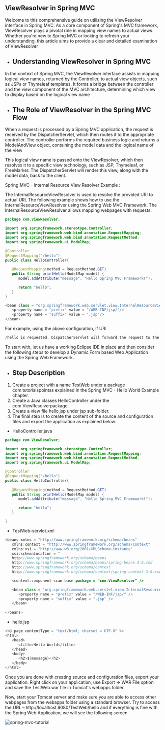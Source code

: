 ## ViewResolver in Spring MVC

Welcome to this comprehensive guide on utilizing the ViewResolver interface in Spring MVC. As a core component of Spring's MVC framework, ViewResolver plays a pivotal role in mapping view names to actual views. Whether you're new to Spring MVC or looking to refresh your understanding, 
this article aims to provide a clear and detailed examination of ViewResolver

- Understanding ViewResolver in Spring MVC
  ---
In the context of Spring MVC, the ViewResolver interface assists in mapping logical view names, returned by the Controller, to actual view objects, such as JSPs or Thymeleaf templates. It forms a bridge between the controller and the view component of the MVC architecture, determining which view to display based on the logical view name

- The Role of ViewResolver in the Spring MVC Flow
  ---
When a request is processed by a Spring MVC application, the request is received by the DispatcherServlet, which then routes it to the appropriate controller. The controller performs the required business logic and returns a ModelAndView object, containing the model data and the logical name of the view

This logical view name is passed onto the ViewResolver, which then resolves it to a specific view technology, such as JSP, Thymeleaf, or FreeMarker. The DispatcherServlet will render this view, along with the model data, back to the client.

Spring MVC - Internal Resource View Resolver Example :

The InternalResourceViewResolver is used to resolve the provided URI to actual URI. The following example shows how to use the InternalResourceViewResolver using the Spring Web MVC Framework. The InternalResourceViewResolver allows mapping webpages with requests.

~~~java
package com.ViewResolver;

import org.springframework.stereotype.Controller;
import org.springframework.web.bind.annotation.RequestMapping;
import org.springframework.web.bind.annotation.RequestMethod;
import org.springframework.ui.ModelMap;

@Controller
@RequestMapping("/hello")
public class HelloController{
 
   @RequestMapping(method = RequestMethod.GET)
   public String printHello(ModelMap model) {
      model.addAttribute("message", "Hello Spring MVC Framework!");

      return "hello";
   }
}

~~~

~~~java
<bean class = "org.springframework.web.servlet.view.InternalResourceViewResolver">
   <property name = "prefix" value = "/WEB-INF/jsp/"/>
   <property name = "suffix" value = ".jsp"/>
</bean>

~~~

For example, using the above configuration, if URI

~~~java
/hello is requested, DispatcherServlet will forward the request to the prefix + viewname + suffix = /WEB-INF/jsp/hello.jsp.

~~~

To start with, let us have a working Eclipse IDE in place and then consider the following steps to develop a Dynamic Form based Web Application using the Spring Web Framework.

- Step	Description
  ---
1.	Create a project with a name TestWeb under a package com.tutorialspointas explained in the Spring MVC - Hello World Example chapter.
2.	Create a Java classes HelloController under the com.ViewResolverpackage.
3.	Create a view file hello.jsp under jsp sub-folder.
4.	The final step is to create the content of the source and configuration files and export the application as explained below.
   
- HelloController.java
~~~java
package com.ViewResolver;

import org.springframework.stereotype.Controller;
import org.springframework.web.bind.annotation.RequestMapping;
import org.springframework.web.bind.annotation.RequestMethod;
import org.springframework.ui.ModelMap;

@Controller
@RequestMapping("/hello")
public class HelloController{
 
   @RequestMapping(method = RequestMethod.GET)
   public String printHello(ModelMap model) {
      model.addAttribute("message", "Hello Spring MVC Framework!");

      return "hello";
   }

}
~~~

- TestWeb-servlet.xml
~~~java
<beans xmlns = "http://www.springframework.org/schema/beans"
   xmlns:context = "http://www.springframework.org/schema/context"
   xmlns:xsi = "http://www.w3.org/2001/XMLSchema-instance"
   xsi:schemaLocation = "
   http://www.springframework.org/schema/beans     
   http://www.springframework.org/schema/beans/spring-beans-3.0.xsd
   http://www.springframework.org/schema/context 
   http://www.springframework.org/schema/context/spring-context-3.0.xsd">

   <context:component-scan base-package = "com.ViewResolver" />

   <bean class = "org.springframework.web.servlet.view.InternalResourceViewResolver">
      <property name = "prefix" value = "/WEB-INF/jsp/" />
      <property name = "suffix" value = ".jsp" />
   </bean>
 
</beans>

~~~
- hello.jsp
~~~java
<%@ page contentType = "text/html; charset = UTF-8" %>
<html>
   <head>
      <title>Hello World</title>
   </head>
   <body>
      <h2>${message}</h2>
   </body>
</html>

~~~
Once you are done with creating source and configuration files, export your application. Right click on your application, use Export → WAR File option and save the TestWeb.war file in Tomcat's webapps folder.

Now, start your Tomcat server and make sure you are able to access other webpages from the webapps folder using a standard browser. Try to access the URL – http://localhost:8080/TestWeb/hello and if everything is fine with the Spring Web Application, we will see the following screen.



![spring-mvc-tutorial](https://github.com/rhushikesh2000/new/assets/124034778/14c23e8f-3d8a-498c-bcd6-10495ea009f1)


